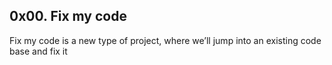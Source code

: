 ## 0x00. Fix my code
Fix my code is a new type of project, where we’ll jump into an existing code base and fix it
